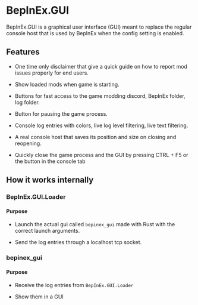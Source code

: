 # BepInEx.GUI

BepInEx.GUI is a graphical user interface (GUI) meant to replace the regular console host that is used by BepInEx when the config setting is enabled.

## Features

-   One time only disclaimer that give a quick guide on how to report mod issues properly for end users.

-   Show loaded mods when game is starting.

-   Buttons for fast access to the game modding discord, BepInEx folder, log folder.

-   Button for pausing the game process.

-   Console log entries with colors, live log level filtering, live text filtering.

-   A real console host that saves its position and size on closing and reopening.

-   Quickly close the game process and the GUI by pressing CTRL + F5 or the button in the console tab

## How it works internally

### BepInEx.GUI.Loader

#### Purpose

-   Launch the actual gui called `bepinex_gui` made with Rust with the correct launch arguments.

-   Send the log entries through a localhost tcp socket.

### bepinex_gui

#### Purpose

-   Receive the log entries from `BepInEx.GUI.Loader`

-   Show them in a GUI
